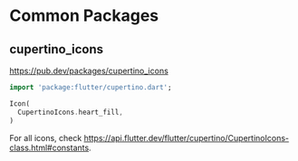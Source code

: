 # Common Packages

## cupertino_icons

<https://pub.dev/packages/cupertino_icons>

```dart
import 'package:flutter/cupertino.dart';
```

```dart
Icon(
  CupertinoIcons.heart_fill,
)
```

For all icons, check <https://api.flutter.dev/flutter/cupertino/CupertinoIcons-class.html#constants>.
